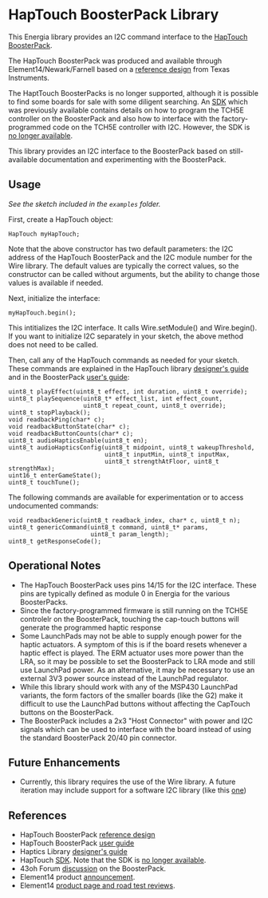 HapTouch BoosterPack Library
=============================================================================

This Energia library provides an I2C command interface to the [HapTouch BoosterPack][1].

The HapTouch BoosterPack was produced and available through Element14/Newark/Farnell based on a [reference design][1] from Texas Instruments.

The HaptTouch BoosterPacks is no longer supported, although it is possible to find some boards for sale with some diligent searching. An [SDK][4] which was previously available contains details on how to program the TCH5E controller on the BoosterPack and also how to interface with the factory-programmed code on the TCH5E controller with I2C. However, the SDK is [no longer available][5].

This library provides an I2C interface to the BoosterPack based on still-available documentation and experimenting with the BoosterPack.

Usage
-----
_See the sketch included in the `examples` folder._

First, create a HapTouch object:

    HapTouch myHapTouch;

Note that the above constructor has two default parameters: the I2C address of the HapTouch BoosterPack and the I2C module number for the Wire library. The default values are typically the correct values, so the constructor can be called without arguments, but the ability to change those values is available if needed.

Next, initialize the interface:

    myHapTouch.begin();

This intitializes the I2C interface. It calls Wire.setModule() and Wire.begin(). If you want to initialize I2C separately in your sketch, the above method does not need to be called.

Then, call any of the HapTouch commands as needed for your sketch. These commands are explained in the HapTouch library [designer's guide][3] and in the BoosterPack [user's guide][2]:

    uint8_t playEffect(uint8_t effect, int duration, uint8_t override);
    uint8_t playSequence(uint8_t* effect_list, int effect_count,
                         uint8_t repeat_count, uint8_t override);
    uint8_t stopPlayback();
    void readbackPing(char* c);
    void readbackButtonState(char* c);
    void readbackButtonCounts(char* c);
    uint8_t audioHapticsEnable(uint8_t en);
    uint8_t audioHapticsConfig(uint8_t midpoint, uint8_t wakeupThreshold,
                               uint8_t inputMin, uint8_t inputMax,
                               uint8_t strengthAtFloor, uint8_t strengthMax);
    uint16_t enterGameState();
    uint8_t touchTune();

The following commands are available for experimentation or to access undocumented commands:

    void readbackGeneric(uint8_t readback_index, char* c, uint8_t n);
    uint8_t genericCommand(uint8_t command, uint8_t* params,
                           uint8_t param_length);
    uint8_t getResponseCode();

Operational Notes
-----------------
- The HapTouch BoosterPack uses pins 14/15 for the I2C interface. These pins are typically defined as module 0 in Energia for the various BoosterPacks.
- Since the factory-programmed firmware is still running on the TCH5E controlelr on the BoosterPack, touching the cap-touch buttons will generate the programmed haptic response
- Some LaunchPads may not be able to supply enough power for the haptic actuators. A symptom of this is if the board resets whenever a haptic effect is played. The ERM actuator uses more power than the LRA, so it may be possible to set the BoosterPack to LRA mode and still use LaunchPad power. As an alternative, it may be necessary to use an external 3V3 power source instead of the LaunchPad regulator.
- While this library should work with any of the MSP430 LaunchPad variants, the form factors of the smaller boards (like the G2) make it difficult to use the LaunchPad buttons without affecting the CapTouch buttons on the BoosterPack.
- The BoosterPack includes a 2x3 "Host Connector" with power and I2C signals which can be used to interface with the board instead of using the standard BoosterPack 20/40 pin connector.

Future Enhancements
-------------------
- Currently, this library requires the use of the Wire library. A future iteration may include support for a software I2C library (like this [one][9])

References
----------
+ HapTouch BoosterPack [reference design][1]
+ HapTouch BoosterPack [user guide][2]
+ Haptics Library [designer's guide][3]
+ HapTouch [SDK][4]. Note that the SDK is [no longer available][5].
+ 43oh Forum [discussion][6] on the BoosterPack.
+ Element14 product [announcement][8].
+ Element14 [product page and road test reviews][7].

[1]: http://www.ti.com/tool/TIDM-LPBP-HAPTOUCH
[2]: http://www.ti.com/lit/an/slaa616/slaa616.pdf
[3]: http://www.ti.com/lit/ug/slau543/slau543.pdf
[4]: http://www.ti.com/tool/MSP430-HAPTOUCH-SDK
[5]: https://e2e.ti.com/support/microcontrollers/msp430/f/166/t/541078
[6]: https://forum.43oh.com/topic/4786-msp430tch5e-haptouch-is-available/
[7]: https://www.element14.com/community/roadTests/1268
[8]: https://www.element14.com/community/docs/DOC-65467/
[9]: https://gitlab.com/Andy4495/SWI2C
